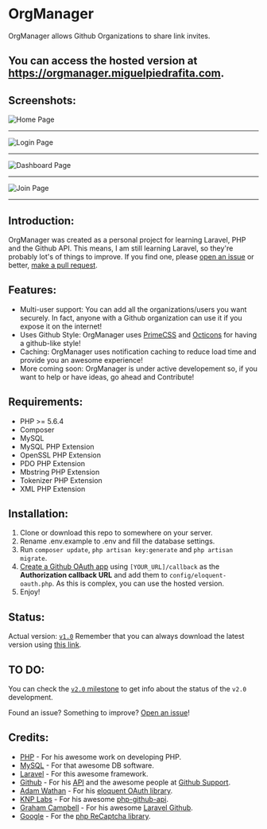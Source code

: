 # OrgManager
OrgManager allows Github Organizations to share link invites.

## You can access the hosted version at https://orgmanager.miguelpiedrafita.com.

## Screenshots:

![Home Page](http://i.imgur.com/6sgmk7I.png)

---

![Login Page](http://i.imgur.com/A3yJoWE.png)

---

![Dashboard Page](http://i.imgur.com/OoWM4p8.png)

---

![Join Page](http://i.imgur.com/fzq4Kpg.png)

---

## Introduction:

OrgManager was created as a personal project for learning Laravel, PHP and the Github API. This means, I am still learning Laravel, so they're probably lot's of things to improve. If you find one, please [open an issue](https://github.com/m1guelpf/orgmanager/issues/new) or better, [make a pull request](https://github.com/m1guelpf/orgmanager/pulls/compare).

## Features:

- Multi-user support: You can add all the organizations/users you want securely. In fact, anyone with a Github organization can use it if you expose it on the internet!
- Uses Github Style: OrgManager uses [PrimeCSS](http://primercss.io/) and [Octicons](https://octicons.github.com) for having a github-like style!
- Caching: OrgManager uses notification caching to reduce load time and provide you an awesome experience!
- More coming soon: OrgManager is under active developement so, if you want to help or have ideas, go ahead and Contribute!

## Requirements:

- PHP >= 5.6.4
- Composer
- MySQL
- MySQL PHP Extension
- OpenSSL PHP Extension
- PDO PHP Extension
- Mbstring PHP Extension
- Tokenizer PHP Extension
- XML PHP Extension

## Installation:

1. Clone or download this repo to somewhere on your server.
2. Rename .env.example to .env and fill the database settings.
3. Run ```composer update```, ```php artisan key:generate``` and ```php artisan migrate```.
4. [Create a Github OAuth app](https://github.com/settings/applications/new) using ```[YOUR_URL]/callback``` as the **Authorization callback URL** and add them to ```config/eloquent-oauth.php```. As this is complex, you can use the hosted version.
5. Enjoy!

## Status:

Actual version: [```v1.0```](https://github.com/m1guelpf/orgmanager/releases/v1.0)
Remember that you can always download the latest version using [this link](https://github.com/m1guelpf/orgmanager/releases/latest).

## TO DO:

You can check the [```v2.0``` milestone](https://github.com/m1guelpf/orgmanager/milestone/1) to get info about the status of the ```v2.0``` development.

Found an issue? Something to improve? [Open an issue](https://github.com/m1guelpf/orgmanager/issues/new)!

## Credits:

- [PHP](https://php.net) - For his awesome work on developing PHP.
- [MySQL](https://mysql.com) - For that awesome DB software.
- [Laravel](https://laravel.com) - For this awesome framework.
- [Github](https://github.com) - For his [API](https://developers.github.com/v3) and the awesome people at [Github Support](https://github.com/contact).
- [Adam Wathan](https://github.com/adamwathan) - For his [eloquent OAuth library](https://github.com/adamwathan/eloquent-oauth-l5).
- [KNP Labs](https://knplabs.com) - For his awesome [php-github-api](https://github.com/KnpLabs/php-github-api).
- [Graham Campbell](https://gjcampbell.co.uk/) - For his awesome [Laravel Github](https://github.com/GrahamCampbell/Laravel-GitHub).
- [Google](https://hithub.com/google) - For the [php ReCaptcha library](https://github.com/google/recaptcha).

